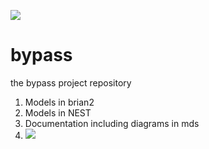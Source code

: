 ![](https://raw.githubusercontent.com/max-talanov/bypass/main/figs/bypass_logo_1s.jpg)
# bypass
the bypass project repository
1. Models in brian2
1. Models in NEST
1. Documentation including diagrams in mds
2. ![](https://i.pinimg.com/originals/e7/f1/d7/e7f1d70d44fca110a12a566e84e9a8f2.jpg)

